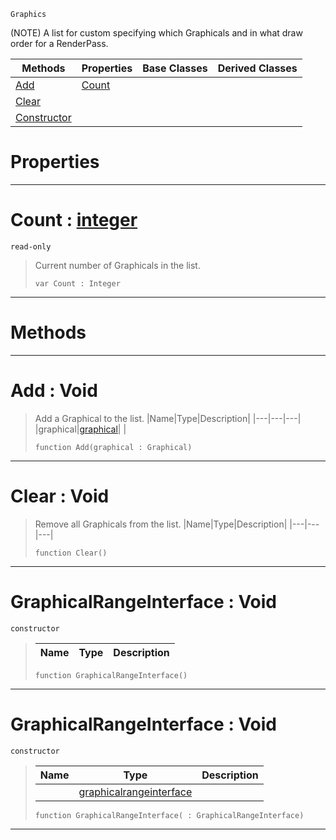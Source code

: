  `Graphics`

(NOTE) A list for custom specifying which Graphicals and in what draw order for a RenderPass.

|Methods|Properties|Base Classes|Derived Classes|
|---|---|---|---|
|[Add](graphicalrangeinterface.md#add-void)|[Count](graphicalrangeinterface.md#count-zilch-engine-docume)| | |
|[Clear](graphicalrangeinterface.md#clear-void)| | | |
|[Constructor](graphicalrangeinterface.md#graphicalrangeinterface)| | | |


 #  Properties


---  
 #  Count : [integer](../nada_base_types/integer.md)

 `read-only`

> Current number of Graphicals in the list.
> ```TS:Nada
> var Count : Integer


---  
 #  Methods


---  
 #  Add : Void

> Add a Graphical to the list.
> |Name|Type|Description|
> |---|---|---|
> |graphical|[graphical](graphical.md)| |
> ```TS:Nada
> function Add(graphical : Graphical)
> ``` 


---  
 #  Clear : Void

> Remove all Graphicals from the list.
> |Name|Type|Description|
> |---|---|---|
> ```TS:Nada
> function Clear()
> ``` 


---  
 #  GraphicalRangeInterface : Void

 `constructor`

> 
> |Name|Type|Description|
> |---|---|---|
> ```TS:Nada
> function GraphicalRangeInterface()
> ``` 


---  
 #  GraphicalRangeInterface : Void

 `constructor`

> 
> |Name|Type|Description|
> |---|---|---|
> ||[graphicalrangeinterface](graphicalrangeinterface.md)| |
> ```TS:Nada
> function GraphicalRangeInterface( : GraphicalRangeInterface)
> ``` 


---  
 

 